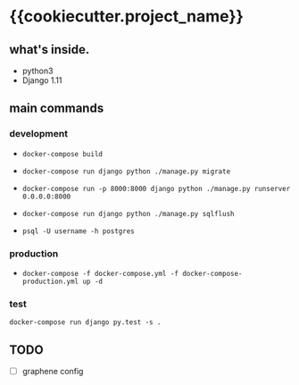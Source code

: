 # {{cookiecutter.project_name}}

## what's inside.
* python3
* Django 1.11

## main commands

### development
* `docker-compose build`
* `docker-compose run django python ./manage.py migrate`
* `docker-compose run -p 8000:8000 django python ./manage.py runserver 0.0.0.0:8000`

* `docker-compose run django python ./manage.py sqlflush`
* `psql -U username -h postgres`

### production
* `docker-compose -f docker-compose.yml -f docker-compose-production.yml up -d`

### test
`docker-compose run django py.test -s .`

## TODO
* [  ] graphene config
